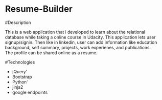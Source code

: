 # Resume-Builder

#Description

This is a web application that I developed to learn about the relational database while taking a online course in Udacity. This application
lets user signup/signin. Then like in linkedin, user can add information like education background, self summary, projects, work experienes,
and publications. The profile can be shared online as a resume.

#Technologies
 - jQuery'
 - Bootstrap
 - Python'
 - jinja2
 - google endpoints
